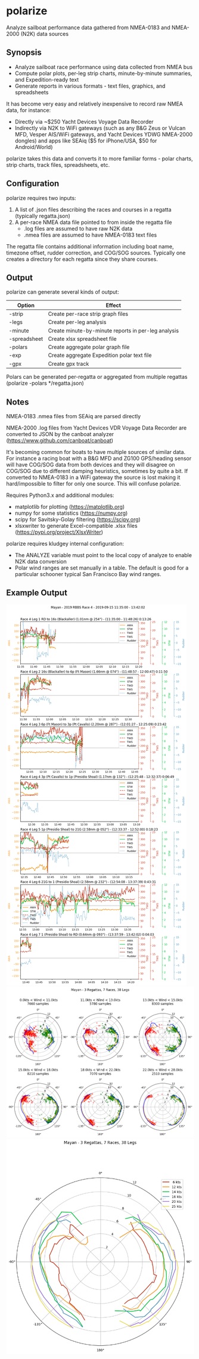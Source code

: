 # polarize

Analyze sailboat performance data gathered from NMEA-0183 and NMEA-2000 (N2K) data sources

## Synopsis

- Analyze sailboat race performance using data collected from NMEA bus
- Compute polar plots, per-leg strip charts, minute-by-minute summaries, and Expedition-ready text
- Generate reports in various formats - text files, graphics, and spreadsheets

It has become very easy and relatively inexpensive to record raw NMEA data, for instance:
- Directly via ~$250 Yacht Devices Voyage Data Recorder
- Indirectly via N2K to WiFi gateways (such as any B&G Zeus or Vulcan MFD, Vesper AIS/WiFi gateways, and Yacht Devices YDWG NMEA-2000 dongles) and apps like SEAiq ($5 for iPhone/USA, $50 for Android/World)

polarize takes this data and converts it to more familiar forms - polar charts, strip charts, track files, spreadsheets, etc.

## Configuration

polarize requires two inputs:
1. A list of .json files describing the races and courses in a regatta (typically regatta.json)
2. A per-race NMEA data file pointed to from inside the regatta file
   - .log files are assumed to have raw N2K data
   - .nmea files are assumed to have NMEA-0183 text files

The regatta file contains additional information including boat name, timezone offset, rudder correction, and COG/SOG sources.
Typically one creates a directory for each regatta since they share courses.

## Output

polarize can generate several kinds of output:

Option | Effect
------ | ------
 \-strip | Create per-race strip graph files
 \-legs  | Create per-leg analysis
 \-minute | Create minute-by-minute reports in per-leg analysis
 \-spreadsheet | Create xlsx spreadsheet file
 \-polars | Create aggregate polar graph file
 \-exp | Create aggregate Expedition polar text file
 \-gpx | Create gpx track
 
 Polars can be generated per-regatta or aggregated from multiple regattas (polarize -polars \*/regatta.json)

## Notes

NMEA-0183 .nmea files from SEAiq are parsed directly

NMEA-2000 .log files from Yacht Devices VDR Voyage Data Recorder are converted to
JSON by the canboat analyzer (https://www.github.com/canboat/canboat)

It's becoming common for boats to have multiple sources of similar data. For instance a racing boat
with a B&G MFD and ZG100 GPS/heading sensor will have COG/SOG data from both devices and they will
disagree on COG/SOG due to different damping heuristics, sometimes by quite a bit. If converted to
NMEA-0183 in a WiFi gateway the source is lost making it hard/impossible to filter for only one source.
This will confuse polarize.

Requires Python3.x and additional modules:
- matplotlib for plotting (https://matplotlib.org)
- numpy for some statistics (https://numpy.org)
- scipy for Savitsky-Golay filtering (https://scipy.org)
- xlsxwriter to generate Excel-compatible .xlsx files (https://pypi.org/project/XlsxWriter)

polarize requires kludgey internal configuration:
- The ANALYZE variable must point to the local copy of analyze to enable N2K data conversion
- Polar wind ranges are set manually in a table. The default is good for a particular schooner typical San Francisco Bay wind ranges.

## Example Output

![Strip Chart](Mayan_2019-09_RBBS_4_strip.png)
![Polar Chart](Mayan_aggregate_polars.png)
![Combined Polar Chart](Mayan_aggregate_combined_polars.png)


